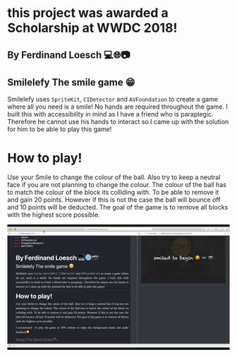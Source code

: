 # this project was awarded a Scholarship at WWDC 2018!
## By Ferdinand Loesch 💻🌐📷
 ## Smilelefy The smile game 😁
 
 Smilelefy uses `SpriteKit`, `CIDetector` and `AVFoundation` to create a game where all you need is a smile! No hands are required throughout the game. I built this with accessibility in mind as I have a friend who is paraplegic. Therefore he cannot use his hands to interact so I came up with the solution for him to be able to play this game!
 # How to play!
 Use your Smile to change the colour of the ball. Also try to keep a neutral face if you are not planning to change the colour.
 The colour of the ball has to match the colour of the block its colliding with. To be able to remove it and gain 20 points. However if this is not the case the ball will bounce off and 10 points will be deducted.
 The goal of the game is to remove all blocks with the highest score possible.


![Alt Text](https://github.com/ferdinandl007/WWDC-project-2018/blob/master/ezgif.com-gif-maker.gif)
